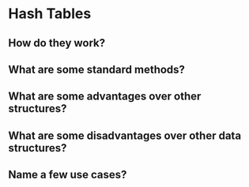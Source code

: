 # Hash Tables

## How do they work?

## What are some standard methods?

## What are some advantages over other structures?

## What are some disadvantages over other data structures?

## Name a few use cases?